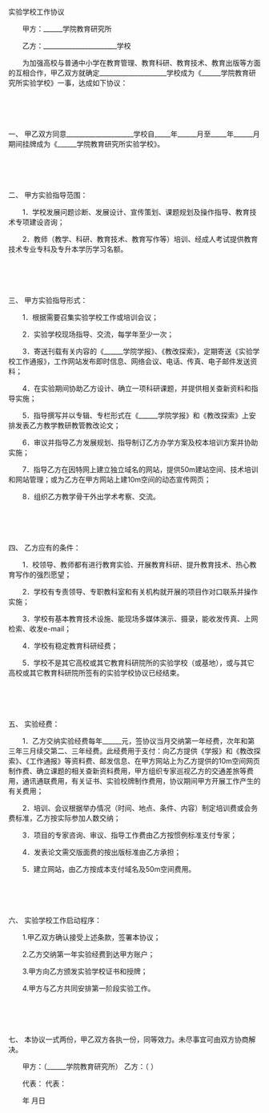 



实验学校工作协议



 

　　甲方：______学院教育研究所

　　乙方：_______________________学校　　

　　为加强高校与普通中小学在教育管理、教育科研、教育技术、教育出版等方面的互相合作，甲乙双方就确定_____________________学校成为《______学院教育研究所实验学校》一事，达成如下协议：

　　

　　

一、
甲乙双方同意_____________________学校自_____年______月至_____年______月期间挂牌成为《______学院教育研究所实验学校》。

　　

　　

二、
甲方实验指导范围：

　　1．学校发展问题诊断、发展设计、宣传策划、课题规划及操作指导、教育技术专项建设咨询；

　　2．教师（教学、科研、教育技术、教育写作等）培训、经成人考试提供教育技术专业专科及专升本学历学习名额。

　　

　　

三、
甲方实验指导形式：

　　1．根据需要召集实验学校工作或培训会议；

　　2．实验学校现场指导、交流，每学年至少一次；

　　3．寄送刊载有关内容的《______学院学报》、《教改探索》，定期寄送《实验学校工作通报》，工作网站发布即时信息、网络会议、电话、传真、电子邮件发送资料；

　　4．在实验期间协助乙方设计、确立一项科研课题，并提供相关查新资料和指导实施；

　　5．指导撰写并以专辑、专栏形式在《______学院学报》和《教改探索》上安排发表乙方教学教研教管教改论文；

　　6．审议并指导乙方发展规划、指导制订乙方办学方案及校本培训方案并协助实施；

　　7．指导乙方在因特网上建立独立域名的网站，提供50m建站空间、技术培训和网站管理；或为乙方在甲方网站上建10m空间的动态宣传网页；

　　8．组织乙方教学骨干外出学术考察、交流。

　　

　　

四、
乙方应有的条件：

　　1．校领导、教师都有进行教育实验、开展教育科研、提升教育技术、热心教育写作的强烈愿望；

　　2．学校有专责领导、专职教科室和有关机构就开展的项目作对口联系并操作实施；

　　3．学校有基本教育技术设施、能现场多媒体演示、摄录，能收发传真、上网检索、收发e-mail；

　　4．学校有稳定教育科研经费；

　　5．学校不是其它高校或其它教育科研院所的实验学校（或基地），或与其它高校或其它教育科研院所签有的实验学校协议已经结束。

　　

　　

五、
实验经费：

　　1．乙方交纳实验经费每年______元，签协议当月交纳第一年经费，次年和第三年三月续交第二、三年经费。此经费用于支付：向乙方提供《学报》和《教改探索》、《工作通报》等资料费、邮发信息、在甲方网站上为乙方提供的10m空间网页制作费、确立课题的相关查新资料费用，甲方组织专家巡视乙方的交通差旅等费用，通讯通联费用，有关证书、实验校牌制作费用，协议期间甲方开展工作产生的有关费用；

　　2．培训、会议根据举办情况（时间、地点、条件、内容）制定培训费或会务费标准，乙方按实际参加人数交纳；

　　3．项目的专家咨询、审议、指导工作费由乙方按惯例标准支付专家；

　　4．发表论文需交版面费的按出版标准由乙方承担；

　　5．建立网站，由乙方按成本支付域名及50m空间费用。

　　

　　

六、
实验学校工作启动程序：

　　1.甲乙双方确认接受上述条款，签署本协议；

　　2.乙方交纳第一年实验经费到达甲方账户；

　　3.甲方向乙方颁发实验学校证书和授牌；

　　4.甲方与乙方共同安排第一阶段实验工作。

　　

　　

七、
本协议一式两份，甲乙双方各执一份，同等效力。未尽事宜可由双方协商解决。

　　甲方：（______学院教育研究所） 乙方：（ ）

　　代表： 代表：

　　年 月日